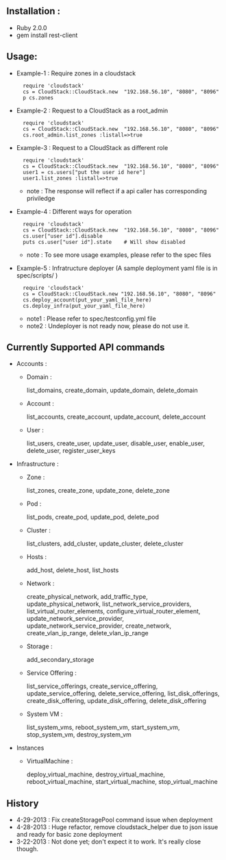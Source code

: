 ## Installation :
 - Ruby 2.0.0
 - gem install rest-client

## Usage:
- Example-1 : Require zones in a cloudstack

        require 'cloudstack'
        cs = CloudStack::CloudStack.new  "192.168.56.10", "8080", "8096"
        p cs.zones

- Example-2 : Request to a CloudStack as a root_admin

        require 'cloudstack'
        cs = CloudStack::CloudStack.new  "192.168.56.10", "8080", "8096"
        cs.root_admin.list_zones :listall=>true
- Example-3 : Request to a CloudStack as different role

        require 'cloudstack'
        cs = CloudStack::CloudStack.new  "192.168.56.10", "8080", "8096"
        user1 = cs.users["put the user id here"]
        user1.list_zones :listall=>true

  - note : The response will reflect if a api caller has corresponding priviledge

- Example-4 : Different ways for operation

        require 'cloudstack'
        cs = CloudStack::CloudStack.new  "192.168.56.10", "8080", "8096"
        cs.user["user id"].disable
        puts cs.user["user id"].state    # Will show disabled
        
   - note : To see more usage examples, please refer to the spec files

- Example-5 : Infratructure deployer (A sample deployment  yaml file is in  spec/scripts/ )

        require 'cloudstack'
        cs = CloudStack::CloudStack.new "192.168.56.10", "8080", "8096"
        cs.deploy_account(put_your_yaml_file_here)
        cs.deploy_infra(put_your_yaml_file_here)

  - note1 : Please refer to spec/testconfig.yml file
  - note2 : Undeployer is not ready now, please do not use it.

## Currently Supported API commands

- Accounts :

    - Domain :
       
        list_domains, create_domain, update_domain, delete_domain
    - Account :
    
        list_accounts, create_account, update_account, delete_account
    - User :
    
        list_users,  create_user, update_user, disable_user, enable_user, delete_user, register_user_keys

- Infrastructure :

    - Zone :
    
        list_zones, create_zone, update_zone, delete_zone
    
    - Pod :

        list_pods, create_pod, update_pod, delete_pod

    - Cluster :

        list_clusters, add_cluster, update_cluster, delete_cluster

    - Hosts :
        
        add_host, delete_host, list_hosts

    - Network :
    
        create_physical_network, add_traffic_type, update_physical_network, list_network_service_providers, list_virtual_router_elements, configure_virtual_router_element, update_network_service_provider, update_network_service_provider, create_network, create_vlan_ip_range,
delete_vlan_ip_range 

    - Storage :

        add_secondary_storage

    - Service Offering :
        
        list_service_offerings, create_service_offering, update_service_offering, delete_service_offering, list_disk_offerings, create_disk_offering, update_disk_offering, delete_disk_offering

    - System VM :

       list_system_vms, reboot_system_vm, start_system_vm, stop_system_vm, destroy_system_vm


- Instances

    - VirtualMachine :
    
        deploy_virtual_machine, destroy_virtual_machine, reboot_virtual_machine, start_virtual_machine, stop_virtual_machine

## History
- 4-29-2013 : Fix createStoragePool command issue when deployment
- 4-28-2013 : Huge refactor, remove cloudstack_helper due to json issue and ready for basic zone deployment
- 3-22-2013 : Not done yet; don't expect it to work. It's really close though.

